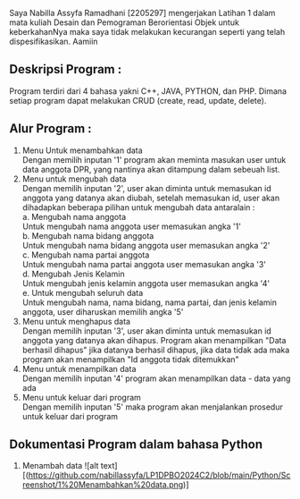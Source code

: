 Saya Nabilla Assyfa Ramadhani [2205297] mengerjakan Latihan 1 dalam mata kuliah Desain dan Pemograman Berorientasi Objek untuk keberkahanNya maka saya tidak melakukan kecurangan seperti yang telah dispesifikasikan. 
Aamiin


## Deskripsi Program :

Program terdiri dari 4 bahasa yakni C++, JAVA, PYTHON, dan PHP. Dimana setiap program dapat melakukan CRUD (create, read, update, delete). 

## Alur Program :
1. Menu Untuk menambahkan data<br>
   Dengan memilih inputan '1' program akan meminta masukan user untuk data anggota 
   DPR, yang nantinya akan ditampung dalam sebeuah list.
2. Menu untuk mengubah data<br>
   Dengan memilih inputan '2', user akan diminta untuk memasukan id anggota yang  datanya akan diubah, setelah memasukan id, user akan dihadapkan beberapa pilihan untuk mengubah data antaralain :<br>
   a. Mengubah nama anggota<br>
      Untuk mengubah nama anggota user memasukan angka '1'<br>
   b. Mengubah nama bidang anggota<br>
      Untuk mengubah nama bidang anggota user memasukan angka '2'<br>
   c. Mengubah nama partai anggota<br>
      Untuk mengubah nama partai anggota user memasukan angka '3'<br>
   d. Mengubah Jenis Kelamin<br>
      Untuk mengubah jenis kelamin anggota user memasukan angka '4'<br>
   e. Untuk mengubah seluruh data<br>
      Untuk mengubah nama, nama bidang, nama partai, dan jenis kelamin anggota, user diharuskan memilih angka '5'<br>
4. Menu untuk menghapus data<br>
   Dengan memilih inputan '3', user akan diminta untuk memasukan id anggota yang datanya akan dihapus. Program akan menampilkan "Data berhasil dihapus" jika datanya berhasil dihapus, jika data tidak ada maka program akan menampilkan "Id 
   anggota tidak ditemukkan"
5. Menu untuk menampilkan data<br>
   Dengan memilih inputan '4' program akan menampilkan data - data yang ada
6. Menu untuk keluar dari program<br>
   Dengan memilih inputan '5' maka program akan menjalankan prosedur untuk keluar dari program


## Dokumentasi Program dalam bahasa Python
1. Menambah data
  ![alt text][(https://github.com/nabillassyfa/LP1DPBO2024C2/blob/main/Python/Screenshot/1%20Menambahkan%20data.png)]





